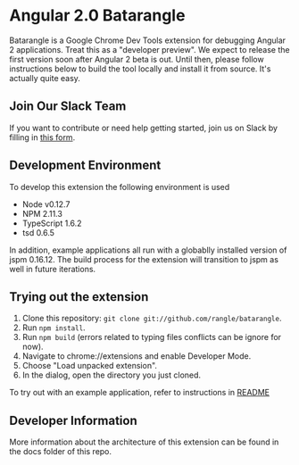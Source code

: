 # Angular 2.0 Batarangle

Batarangle is a Google Chrome Dev Tools extension for debugging Angular 2 applications. Treat this as a "developer preview". We expect to release the first version soon after Angular 2 beta is out. Until then, please follow instructions below to build the tool locally and install it from source. It's actually quite easy.

## Join Our Slack Team

If you want to contribute or need help getting started, join us on Slack by filling in [this form](https://rangle.typeform.com/to/SQsWag).

## Development Environment

To develop this extension the following environment is used

* Node v0.12.7
* NPM 2.11.3
* TypeScript 1.6.2
* tsd 0.6.5

In addition, example applications all run with a globablly installed version of jspm 0.16.12.
The build process for the extension will transition to jspm as well in future iterations.

## Trying out the extension

1. Clone this repository: `git clone git://github.com/rangle/batarangle`.
2. Run `npm install`.
3. Run `npm build` (errors related to typing files conflicts can be ignore for now).
4. Navigate to chrome://extensions and enable Developer Mode.
5. Choose "Load unpacked extension".
6. In the dialog, open the directory you just cloned.

To try out with an example application, refer to instructions in [README](./example-apps/todo-mvc-example/README.md)

## Developer Information

More information about the architecture of this extension can be found in the docs folder of this repo.
